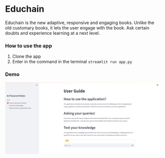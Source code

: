 # Educhain
Educhain is the new adaptive, responsive and engaging books. Unlike the old customary books, it lets the user engage with the book. Ask certain doubts and experience learning at a next level.


### How to use the app
1. Clone the app 
2. Enter in the command in the terminal ```streamlit run app.py```


### Demo 
![Educhain Interface](assests/landing_page.png)